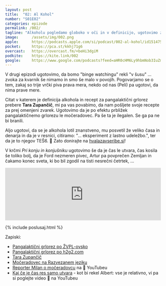 ```yaml
---
layout: post
title:  "02: Al Kohol"
number: "S01E02"
categories: epizode
permalink: /002/
tagline: "Alkoholu pogledamo globoko v oči in v definicijo, ugotovimo zakaj so trije vrčki piva prava mera in čakamo konec sveta, ki se je zgodil na tisti nesrečni četrtek. Citat prebere Tara Zupančič."
image:		/assets/img/002.png
apple:		https://podcasts.apple.com/si/podcast/002-al-kohol/id1514750013?i=1000477131600
pocket:		https://pca.st/kkhj71g6
overcast:	https://overcast.fm/+beHi3dgiM
podkite:	https://kite.link/002
google:		https://www.google.com/podcasts?feed=aHR0cHM6Ly9hbmNob3IuZm0vcy8yMmI1YTUwMC9wb2RjYXN0L3Jzcw%3D%3D&episode=OTU5MzQzYzEtNjViNC00ZTBmLThjNzUtMTg2NGQ0NTI2NDA5
---
```


V drugi epizodi ugotovimo, da bomo "binge watchingu" rekli "v šusu" ... zvoka za kvarnik še nimamo in smo še malo v povojih. Pogovarjamo se o tem, zakaj so trije vrčki piva prava mera, nekdo od nas (Peli) pa ugotovi, da nima prave mere. 

Citat v katerem je definicija alkohola in recept za pangalaktični grlorez prebere **Tara Zupančič**, mi pa vas povabimo, da nam pošljete svoje recepte za prej omenjeni zvarek. Ugotovimo da je po efektu prbližek pangalaktičnemo grlorezu le močeradovec. Pa še ta je ilegalen. Se ga pa ne bi branili. 

Aljo ugotovi, da se je alkohola lotil znanstveno, mu posvetil že veliko časa in denarja in da je v resnici, citiramo: "... eksperiment z lastno udeležbo.", ter da je to njegov TEŠ6. 🍻 Zato donirajte na [hvalazavseribe.si](https://hvalazavseribe.si/)! 

V krčmi _Pri konju in konjušniku_ ugotovimo še da je čas le utvara, čas kosila še toliko bolj, da je Ford nezmeren pivec, Artur pa povprečen Zemljan in čakamo konec sveta, ki bo bil zgodil na tisti nesrečni četrtek, ...

<iframe src="https://www.listennotes.com/podcasts/opravičujemo-se-za/02-al-kohol-epizoda-v-kateri-A4vr1nykKjd/embed/" height="170px" width="100%" style="width: 1px; min-width: 100%;" loading="lazy" frameborder="0" scrolling="no"></iframe>

{% include poslusaj.html %}

Zapiski:
- [Pangalaktični grlorez po ŽVPL-ovsko](http://www.zvpl.com/42/clanki/dan-brisace/)
- [Pangalaktični grlorez po h2g2.com](https://h2g2.com/entry/A518762)
- [Tara Zupančič](https://www.instagram.com/varishana) 
- [Močeradovec na Razvezanem jeziku](https://razvezanijezik.org/?page=mo%C4%8Deradovec)
- [Reporter Milan o močeradovcu](https://www.youtube.com/watch?v=shCrpZWyPcA) na 📼 YouTubeu
- [Kaj če je čas res samo utvara](https://www.youtube.com/watch?v=ME3sjezuckE) - kot bi rekel Albert: vse je relativno, vi pa si poglejte video 📼 na YouTubeu